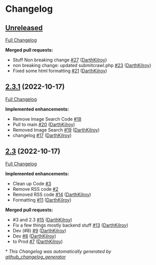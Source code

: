 # Changelog

## [Unreleased](https://github.com/sturtznetwork/sturtzsearch/tree/HEAD)

[Full Changelog](https://github.com/sturtznetwork/sturtzsearch/compare/2.3.1...HEAD)

**Merged pull requests:**

- Stuff Non breaking change [\#27](https://github.com/SturtzNetwork/SturtzSearch/pull/27) ([DarthKilroy](https://github.com/DarthKilroy))
- non breaking change: updated submitcrawl.php [\#23](https://github.com/SturtzNetwork/SturtzSearch/pull/23) ([DarthKilroy](https://github.com/DarthKilroy))
- Fixed some html formatting [\#21](https://github.com/SturtzNetwork/SturtzSearch/pull/21) ([DarthKilroy](https://github.com/DarthKilroy))

## [2.3.1](https://github.com/sturtznetwork/sturtzsearch/tree/2.3.1) (2022-10-17)

[Full Changelog](https://github.com/sturtznetwork/sturtzsearch/compare/2.3...2.3.1)

**Implemented enhancements:**

- Remove Image Search Code [\#18](https://github.com/SturtzNetwork/SturtzSearch/issues/18)
- Pull to main [\#20](https://github.com/SturtzNetwork/SturtzSearch/pull/20) ([DarthKilroy](https://github.com/DarthKilroy))
- Removed Image Search [\#19](https://github.com/SturtzNetwork/SturtzSearch/pull/19) ([DarthKilroy](https://github.com/DarthKilroy))
- changelog [\#17](https://github.com/SturtzNetwork/SturtzSearch/pull/17) ([DarthKilroy](https://github.com/DarthKilroy))

## [2.3](https://github.com/sturtznetwork/sturtzsearch/tree/2.3) (2022-10-17)

[Full Changelog](https://github.com/sturtznetwork/sturtzsearch/compare/8188809ed8fbae67006e29eb749caadd8aa24e20...2.3)

**Implemented enhancements:**

- Clean up Code [\#3](https://github.com/SturtzNetwork/SturtzSearch/issues/3)
- Remove RSS code [\#2](https://github.com/SturtzNetwork/SturtzSearch/issues/2)
- Removed RSS code [\#14](https://github.com/SturtzNetwork/SturtzSearch/pull/14) ([DarthKilroy](https://github.com/DarthKilroy))
- Formatting [\#11](https://github.com/SturtzNetwork/SturtzSearch/pull/11) ([DarthKilroy](https://github.com/DarthKilroy))

**Merged pull requests:**

- \#3 and 2.3 [\#15](https://github.com/SturtzNetwork/SturtzSearch/pull/15) ([DarthKilroy](https://github.com/DarthKilroy))
- Fix a few things mostly backend stuff [\#13](https://github.com/SturtzNetwork/SturtzSearch/pull/13) ([DarthKilroy](https://github.com/DarthKilroy))
- Dev \(\#8\) [\#9](https://github.com/SturtzNetwork/SturtzSearch/pull/9) ([DarthKilroy](https://github.com/DarthKilroy))
- Dev [\#8](https://github.com/SturtzNetwork/SturtzSearch/pull/8) ([DarthKilroy](https://github.com/DarthKilroy))
- to Prod [\#7](https://github.com/SturtzNetwork/SturtzSearch/pull/7) ([DarthKilroy](https://github.com/DarthKilroy))



\* *This Changelog was automatically generated by [github_changelog_generator](https://github.com/github-changelog-generator/github-changelog-generator)*
